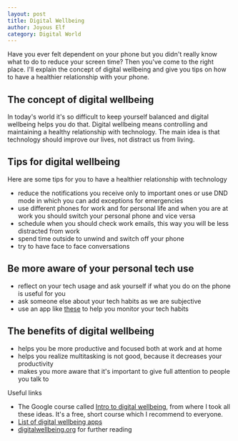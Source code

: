 ```yaml
---
layout: post
title: Digital Wellbeing
author: Joyous Elf
category: Digital World
---
```


Have you ever felt dependent on your phone but you didn't really know what to do to reduce your screen time? Then you've come to the right place. I'll explain the concept of digital wellbeing and give you tips on how to have a healthier relationship with your phone.

## The concept of digital wellbeing

In today's world it's so difficult to keep yourself balanced and digital wellbeing helps you do that. Digital wellbeing means controlling and maintaining a healthy relationship with technology. The main idea is that technology should improve our lives, not distract us from living.

## Tips for digital wellbeing

Here are some tips for you to have a healthier relationship with technology

- reduce the notifications you receive only to important ones or use DND mode in which you can add exceptions for emergencies
- use different phones for work and for personal life and when you are at work you should switch your personal phone and vice versa
- schedule when you should check work emails, this way you will be less distracted from work
- spend time outside to unwind and switch off your phone
- try to have face to face conversations

## Be more aware of your personal tech use

- reflect on your tech usage and ask yourself if what you do on the phone is useful for you
- ask someone else about your tech habits as we are subjective
- use an app like [these](https://itechviral.com/digital-wellbeing-apps-alternatives/) to help you monitor your tech habits

## The benefits of digital wellbeing

- helps you be more productive and focused both at work and at home
- helps you realize multitasking is not good, because it decreases your productivity
- makes you more aware that it's important to give full attention to people you talk to

Useful links

- The Google course called [Intro to digital wellbeing](https://learndigital.withgoogle.com/digitalgarage/course/digital-wellbeing), from where I took all these ideas. It's a free, short course which I recommend to everyone.
- [List of digital wellbeing apps](https://itechviral.com/digital-wellbeing-apps-alternatives/)
- [digitalwellbeing.org](https://digitalwellbeing.org/) for further reading

